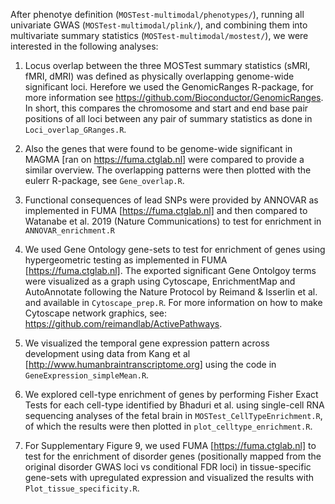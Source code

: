 After phenotye definition (`MOSTest-multimodal/phenotypes/`), running all univariate GWAS (`MOSTest-multimodal/plink/`), and combining them into multivariate summary statistics (`MOSTest-multimodal/mostest/`), we were interested in the following analyses:

1. Locus overlap between the three MOSTest summary statistics (sMRI, fMRI, dMRI) was defined as physically overlapping genome-wide significant loci. Herefore we used the GenomicRanges R-package, for more information see https://github.com/Bioconductor/GenomicRanges. In short, this compares the chromosome and start and end base pair positions of all loci between any pair of summary statistics as done in `Loci_overlap_GRanges.R`.

2. Also the genes that were found to be genome-wide significant in MAGMA [ran on https://fuma.ctglab.nl] were compared to provide a similar overview. The overlapping patterns were then plotted with the eulerr R-package, see `Gene_overlap.R`.

3. Functional consequences of lead SNPs were provided by ANNOVAR as implemented in FUMA [https://fuma.ctglab.nl] and then compared to Watanabe et al. 2019 (Nature Communications) to test for enrichment in `ANNOVAR_enrichment.R`

4. We used Gene Ontology gene-sets to test for enrichment of genes using hypergeometric testing as implemented in FUMA [https://fuma.ctglab.nl]. The exported significant Gene Ontolgoy terms were visualized as a graph using Cytoscape, EnrichmentMap and AutoAnnotate following the Nature Protocol by Reimand & Isserlin et al. and available in `Cytoscape_prep.R`. For more information on how to make Cytoscape network graphics, see: https://github.com/reimandlab/ActivePathways.

5. We visualized the temporal gene expression pattern across development using data from Kang et al [http://www.humanbraintranscriptome.org] using the code in `GeneExpression_simpleMean.R`.

6. We explored cell-type enrichment of genes by performing Fisher Exact Tests for each cell-type identified by Bhaduri et al. using single-cell RNA sequencing analyses of the fetal brain in `MOSTest_CellTypeEnrichment.R`, of which the results were then plotted in `plot_celltype_enrichment.R`.

7. For Supplementary Figure 9, we used FUMA [https://fuma.ctglab.nl] to test for the enrichment of disorder genes (positionally mapped from the original disorder GWAS loci vs conditional FDR loci) in tissue-specific gene-sets with upregulated expression and visualized the results with `Plot_tissue_specificity.R`.






